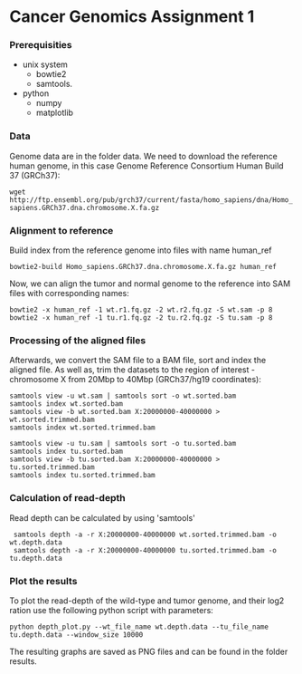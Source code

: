 # Cancer Genomics Assignment 1
### Prerequisities
 - unix system
    - bowtie2 
    - samtools. 
 - python
    - numpy
    - matplotlib

### Data
Genome data are in the folder data. We need to download the reference human genome, in this case Genome Reference Consortium Human Build 37 (GRCh37):

`wget http://ftp.ensembl.org/pub/grch37/current/fasta/homo_sapiens/dna/Homo_sapiens.GRCh37.dna.chromosome.X.fa.gz`

### Alignment to reference
Build index from the reference genome into files with name human_ref

`bowtie2-build Homo_sapiens.GRCh37.dna.chromosome.X.fa.gz human_ref`

Now, we can align the tumor and normal genome to the reference into SAM files with corresponding names:

```
bowtie2 -x human_ref -1 wt.r1.fq.gz -2 wt.r2.fq.gz -S wt.sam -p 8
bowtie2 -x human_ref -1 tu.r1.fq.gz -2 tu.r2.fq.gz -S tu.sam -p 8
```

### Processing of the aligned files

Afterwards, we convert the SAM file to a BAM file, sort and index the aligned file. As well as, trim the datasets to the region of interest - chromosome X from 20Mbp to 40Mbp (GRCh37/hg19 coordinates):
```
samtools view -u wt.sam | samtools sort -o wt.sorted.bam
samtools index wt.sorted.bam
samtools view -b wt.sorted.bam X:20000000-40000000 > wt.sorted.trimmed.bam
samtools index wt.sorted.trimmed.bam
```

```
samtools view -u tu.sam | samtools sort -o tu.sorted.bam
samtools index tu.sorted.bam
samtools view -b tu.sorted.bam X:20000000-40000000 > tu.sorted.trimmed.bam
samtools index tu.sorted.trimmed.bam
```

### Calculation of read-depth
Read depth can be calculated by using 'samtools' 

```
 samtools depth -a -r X:20000000-40000000 wt.sorted.trimmed.bam -o wt.depth.data
 samtools depth -a -r X:20000000-40000000 tu.sorted.trimmed.bam -o tu.depth.data
```

### Plot the results
To plot the read-depth of the wild-type and tumor genome, and their log2 ration use the following python script with parameters:

`python depth_plot.py --wt_file_name wt.depth.data --tu_file_name tu.depth.data --window_size 10000`

The resulting graphs are saved as PNG files and can be found in the folder results.

